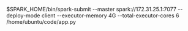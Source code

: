$SPARK_HOME/bin/spark-submit --master spark://172.31.25.1:7077 --deploy-mode client --executor-memory 4G --total-executor-cores 6 /home/ubuntu/code/app.py